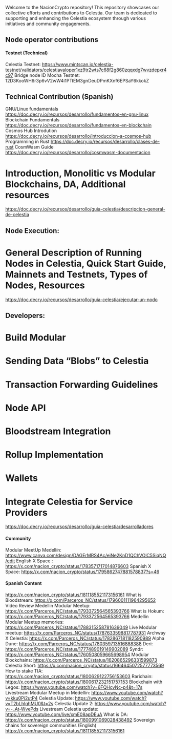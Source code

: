 Welcome to the NacionCrypto repository! This repository showcases our collective efforts and contributions to Celestia. Our team is dedicated to supporting and enhancing the Celestia ecosystem through various initiatives and community engagements.


## Node operator contributions 

#### Testnet (Technical)
Celestia Testnet: https://www.mintscan.io/celestia-testnet/validators/celestiavaloper1xz9tr2wts7c68f2g860zqqxdg7wvzdepxr4c97
Bridge node ID Mocha Testnet: 12D3KooWH6r3p6vV2wW4i1PTtEM3gnDeuDPmKXnf6EPSaY6kkokZ

## Technical Contribution (Spanish)
GNU/Linux fundamentals https://doc.decry.io/recursos/desarrollo/fundamentos-en-gnu-linux
Blockchain Fundamentals https://doc.decry.io/recursos/desarrollo/fundamentos-en-blockchain
Cosmos Hub Introdution https://doc.decry.io/recursos/desarrollo/introduccion-a-cosmos-hub
Programming in Rust https://doc.decry.io/recursos/desarrollo/clases-de-rust
CosmWasm Guide https://doc.decry.io/recursos/desarrollo/cosmwasm-documentacion

# Introduction, Monolitic vs Modular Blockchains, DA, Additional resources
https://doc.decry.io/recursos/desarrollo/guia-celestia/descripcion-general-de-celestia

## Node Execution:
# General Description of Running Nodes in Celestia, Quick Start Guide, Mainnets and Testnets, Types of Nodes, Resources
https://doc.decry.io/recursos/desarrollo/guia-celestia/ejecutar-un-nodo

## Developers:
# Build Modular
# Sending Data “Blobs” to Celestia
# Transaction Forwarding Guidelines
# Node API
# Bloodstream Integration
# Rollup Implementation
# Wallets
# Integrate Celestia for Service Providers
https://doc.decry.io/recursos/desarrollo/guia-celestia/desarrolladores



#### Community 
Modular MeetUp Medellín: https://www.canva.com/design/DAGErMRS4Ac/eiNe2KnD1QChVOlC5SiqNQ/edit
English X Space : https://x.com/nacion_crypto/status/1783571717014876603
Spanish X Space: https://x.com/nacion_crypto/status/1795862747881578837?s=46

#### Spanish Content
https://x.com/nacion_crypto/status/1811185521173156161
What is Bloodstream: https://x.com/Parceros_NC/status/1796001111964295652
Video Review Medellin Modular Meetup: https://x.com/Parceros_NC/status/1793372564565393766
What is Hokum: https://x.com/Parceros_NC/status/1793372564565393766
Medellin Modular Meetup memories: https://x.com/Parceros_NC/status/1788315258781639049
Live Modular meetup: https://x.com/Parceros_NC/status/1787633598817787931
Archway X Celestia: https://x.com/Parceros_NC/status/1782867181182590989
Alpha Dune: https://x.com/Parceros_NC/status/1780359713516888388
Deri: https://x.com/Parceros_NC/status/1777489019149902089
Syndr: https://x.com/Parceros_NC/status/1760508059665698954
Modular Blockchains: https://x.com/Parceros_NC/status/1620865296331599873
Celestia Short: https://x.com/nacion_crypto/status/1664645072577773569
How to stake TIA: https://x.com/nacion_crypto/status/1800629122756153603
Rarichain: https://x.com/nacion_crypto/status/1800617232151757153
Blockchain with Legos: https://www.youtube.com/watch?v=6FQHcvNc-p4&t=17s
Livestream Modular Meetup in Medellín: https://www.youtube.com/watch?v=kku0Pi2utP4
Celestia Update: https://www.youtube.com/watch?v=T2bLhIqhMU0&t=2s
Celestia Update 2: https://www.youtube.com/watch?v=-_At-WvePds
Livestream Celestia update: https://www.youtube.com/live/xmE08apDEuA
What is DA: https://x.com/nacion_crypto/status/1800991069028438492
Sovereign chains for sovereign communities (English) https://x.com/nacion_crypto/status/1811185521173156161

